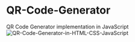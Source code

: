 # QR-Code-Generator
QR Code Generator implementation in JavaScript
![QR-Code-Generator-in-HTML-CSS-JavaScript](https://user-images.githubusercontent.com/49005530/165720211-63174c20-f582-4ef3-aa44-43314c7eba63.jpg)
